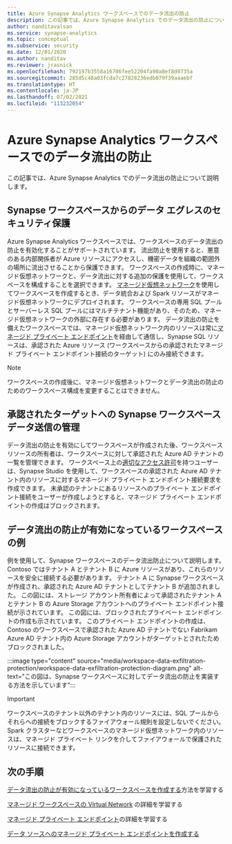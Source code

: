 ```yaml
---
title: Azure Synapse Analytics ワークスペースでのデータ流出の防止
description: この記事では、Azure Synapse Analytics でのデータ流出の防止について説明します。
author: nanditavalsan
ms.service: synapse-analytics
ms.topic: conceptual
ms.subservice: security
ms.date: 12/01/2020
ms.author: nanditav
ms.reviewer: jrasnick
ms.openlocfilehash: 792197b3558a16706fee52204fa90a8ef8d0735a
ms.sourcegitcommit: 285d5c48a03fcda7c27828236edb079f39aaaebf
ms.translationtype: HT
ms.contentlocale: ja-JP
ms.lasthandoff: 07/02/2021
ms.locfileid: "113232054"
---
```

# <a name="data-exfiltration-protection-for-azure-synapse-analytics-workspaces"></a>Azure Synapse Analytics ワークスペースでのデータ流出の防止
この記事では、Azure Synapse Analytics でのデータ流出の防止について説明します。

## <a name="securing-data-egress-from-synapse-workspaces"></a>Synapse ワークスペースからのデータ エグレスのセキュリティ保護
Azure Synapse Analytics ワークスペースでは、ワークスペースのデータ流出の防止を有効化することがサポートされています。 流出防止を使用すると、悪意のある内部関係者が Azure リソースにアクセスし、機密データを組織の範囲外の場所に流出させることから保護できます。 ワークスペースの作成時に、マネージド仮想ネットワークと、データ流出に対する追加の保護を使用して、ワークスペースを構成することを選択できます。 [マネージド仮想ネットワーク](./synapse-workspace-managed-vnet.md)を使用してワークスペースを作成するとき、データ統合および Spark リソースがマネージド仮想ネットワークにデプロイされます。 ワークスペースの専用 SQL プールとサーバーレス SQL プールにはマルチテナント機能があり、そのため、マネージド仮想ネットワークの外部に存在する必要があります。 データ流出の防止を備えたワークスペースでは、マネージド仮想ネットワーク内のリソースは常に[マネージド プライベート エンドポイント](./synapse-workspace-managed-private-endpoints.md)を経由して通信し、Synapse SQL リソースは、承認された Azure リソース (ワークスペースからの承認されたマネージド プライベート エンドポイント接続のターゲット) にのみ接続できます。 

> [!Note]
> ワークスペースの作成後に、マネージド仮想ネットワークとデータ流出の防止のためのワークスペース構成を変更することはできません。

## <a name="managing-synapse-workspace-data-egress-to-approved-targets"></a>承認されたターゲットへの Synapse ワークスペース データ送信の管理
データ流出の防止を有効にしてワークスペースが作成された後、ワークスペース リソースの所有者は、ワークスペースに対して承認された Azure AD テナントの一覧を管理できます。 ワークスペース上の[適切なアクセス許可](./synapse-workspace-access-control-overview.md)を持つユーザーは、Synapse Studio を使用して、ワークスペースの承認された Azure AD テナント内のリソースに対するマネージド プライベート エンドポイント接続要求を作成できます。 未承認のテナントにあるリソースへのプライベート エンドポイント接続をユーザーが作成しようとすると、マネージド プライベート エンドポイントの作成はブロックされます。

## <a name="sample-workspace-with-data-exfiltration-protection-enabled"></a>データ流出の防止が有効になっているワークスペースの例
例を使用して、Synapse ワークスペースのデータ流出防止について説明します。 Contoso ではテナント A とテナント B に Azure リソースがあり、これらのリソースを安全に接続する必要があります。 テナント A に Synapse ワークスペースが作成され、承認された Azure AD テナントとしてテナント B が追加されました。 この図には、ストレージ アカウント所有者によって承認されたテナント A とテナント B の Azure Storage アカウントへのプライベート エンドポイント接続が示されています。 この図には、ブロックされたプライベート エンドポイントの作成も示されています。 このプライベート エンドポイントの作成は、Contoso のワークスペースで承認された Azure AD テナントでない Fabrikam Azure AD テナント内の Azure Storage アカウントがターゲットとされたためブロックされました。

:::image type="content" source="media/workspace-data-exfiltration-protection/workspace-data-exfiltration-protection-diagram.png" alt-text="この図は、Synapse ワークスペースに対してデータ流出の防止を実装する方法を示しています":::

>[!IMPORTANT]
>
> ワークスペースのテナント以外のテナント内のリソースには、SQL プールからそれらへの接続をブロックするファイアウォール規則を設定しないでください。 Spark クラスターなどワークスペースのマネージド仮想ネットワーク内のリソースは、マネージド プライベート リンクを介してファイアウォールで保護されたリソースに接続できます。
> >

## <a name="next-steps"></a>次の手順

[データ流出の防止が有効になっているワークスペースを作成する](./how-to-create-a-workspace-with-data-exfiltration-protection.md)方法を学習する

[マネージド ワークスペースの Virtual Network](./synapse-workspace-managed-vnet.md) の詳細を学習する

[マネージド プライベート エンドポイント](./synapse-workspace-managed-private-endpoints.md)の詳細を学習する

[データ ソースへのマネージド プライベート エンドポイントを作成する](./how-to-create-managed-private-endpoints.md)

